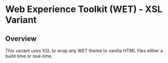 # Web Experience Toolkit (WET) - XSL Variant

## Overview

This variant uses XSL to wrap any WET theme to vanilla HTML files either a build time or real-time.